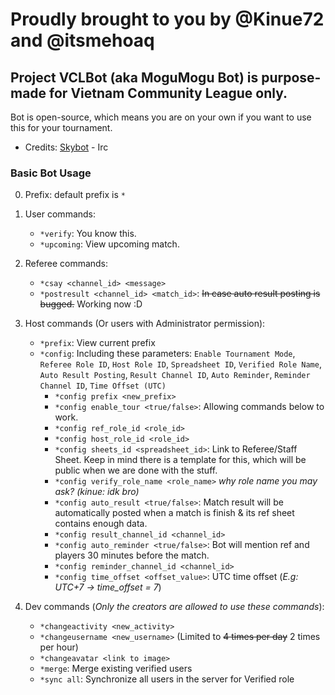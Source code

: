 # Proudly brought to you by @Kinue72 and @itsmehoaq
## Project VCLBot (aka MoguMogu Bot) is purpose-made for Vietnam Community League only.

Bot is open-source, which means you are on your own if you want to use this for your tournament.

- Credits: [Skybot](https://github.com/Blade12629/Skybot/) - Irc

### Basic Bot Usage
0. Prefix: default prefix is `*`

1. User commands:
   - `*verify`: You know this.
   - `*upcoming`: View upcoming match.
   
2. Referee commands: 
   - `*csay <channel_id> <message>`
   - `*postresult <channel_id> <match_id>`: ~~In case auto result posting is bugged.~~ Working now :D
   
3. Host commands (Or users with Administrator permission):
   - `*prefix`: View current prefix
   - `*config`: Including these parameters: `Enable Tournament Mode`, `Referee Role ID`, `Host Role ID`, `Spreadsheet ID`, `Verified Role Name`, `Auto Result Posting`, `Result Channel ID`, `Auto Reminder`, `Reminder Channel ID`, `Time Offset (UTC)`
     - `*config prefix <new_prefix>`
     - `*config enable_tour <true/false>`: Allowing commands below to work.
     - `*config ref_role_id <role_id>`
     - `*config host_role_id <role_id>`
     - `*config sheets_id <spreadsheet_id>`: Link to Referee/Staff Sheet. Keep in mind there is a template for this, which will be public when we are done with the stuff.
     - `*config verify_role_name <role_name>` _why role name you may ask?_ _(kinue: idk bro)_
     - `*config auto_result <true/false>`: Match result will be automatically posted when a match is finish & its ref sheet contains enough data.
     - `*config result_channel_id <channel_id>`
     - `*config auto_reminder <true/false>`: Bot will mention ref and players 30 minutes before the match.
     - `*config reminder_channel_id <channel_id>`
     - `*config time_offset <offset_value>`: UTC time offset (_E.g: UTC+7 -> time_offset = 7_)
     
4. Dev commands (_Only the creators are allowed to use these commands_):
   - `*changeactivity <new_activity>`
   - `*changeusername <new_username>` (Limited to ~~4 times per day~~ 2 times per hour)
   - `*changeavatar <link to image>`
   - `*merge`: Merge existing verified users
   - `*sync all`: Synchronize all users in the server for Verified role
